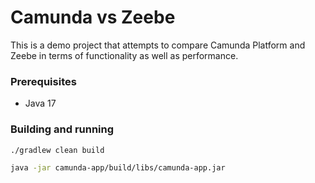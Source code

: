 # Camunda vs Zeebe

This is a demo project that attempts to compare Camunda Platform and Zeebe 
in terms of functionality as well as performance.

### Prerequisites

- Java 17

### Building and running
```bash
./gradlew clean build
```

```bash
java -jar camunda-app/build/libs/camunda-app.jar
```

